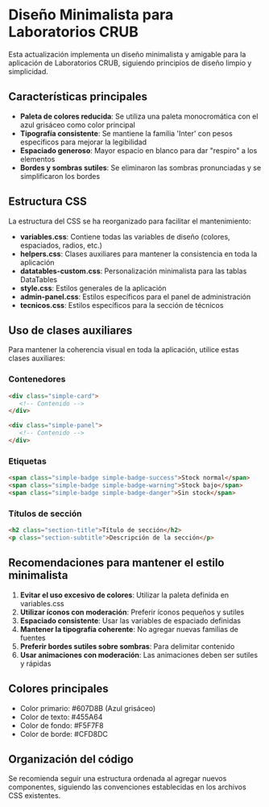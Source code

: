 # Diseño Minimalista para Laboratorios CRUB

Esta actualización implementa un diseño minimalista y amigable para la aplicación de Laboratorios CRUB, siguiendo principios de diseño limpio y simplicidad.

## Características principales

- **Paleta de colores reducida**: Se utiliza una paleta monocromática con el azul grisáceo como color principal
- **Tipografía consistente**: Se mantiene la familia 'Inter' con pesos específicos para mejorar la legibilidad
- **Espaciado generoso**: Mayor espacio en blanco para dar "respiro" a los elementos
- **Bordes y sombras sutiles**: Se eliminaron las sombras pronunciadas y se simplificaron los bordes

## Estructura CSS

La estructura del CSS se ha reorganizado para facilitar el mantenimiento:

- **variables.css**: Contiene todas las variables de diseño (colores, espaciados, radios, etc.)
- **helpers.css**: Clases auxiliares para mantener la consistencia en toda la aplicación
- **datatables-custom.css**: Personalización minimalista para las tablas DataTables
- **style.css**: Estilos generales de la aplicación
- **admin-panel.css**: Estilos específicos para el panel de administración
- **tecnicos.css**: Estilos específicos para la sección de técnicos

## Uso de clases auxiliares

Para mantener la coherencia visual en toda la aplicación, utilice estas clases auxiliares:

### Contenedores
```html
<div class="simple-card">
   <!-- Contenido -->
</div>

<div class="simple-panel">
   <!-- Contenido -->
</div>
```

### Etiquetas
```html
<span class="simple-badge simple-badge-success">Stock normal</span>
<span class="simple-badge simple-badge-warning">Stock bajo</span>
<span class="simple-badge simple-badge-danger">Sin stock</span>
```

### Títulos de sección
```html
<h2 class="section-title">Título de sección</h2>
<p class="section-subtitle">Descripción de la sección</p>
```

## Recomendaciones para mantener el estilo minimalista

1. **Evitar el uso excesivo de colores**: Utilizar la paleta definida en variables.css
2. **Utilizar íconos con moderación**: Preferir íconos pequeños y sutiles
3. **Espaciado consistente**: Usar las variables de espaciado definidas 
4. **Mantener la tipografía coherente**: No agregar nuevas familias de fuentes
5. **Preferir bordes sutiles sobre sombras**: Para delimitar contenido
6. **Usar animaciones con moderación**: Las animaciones deben ser sutiles y rápidas

## Colores principales

- Color primario: #607D8B (Azul grisáceo)
- Color de texto: #455A64
- Color de fondo: #F5F7F8
- Color de borde: #CFD8DC

## Organización del código

Se recomienda seguir una estructura ordenada al agregar nuevos componentes, siguiendo las convenciones establecidas en los archivos CSS existentes.
